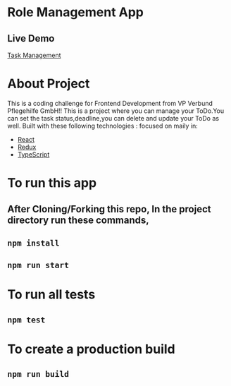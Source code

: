 # Role Management App

## Live Demo

[Task Management](https://mytodomanagement.netlify.app/)

# About Project

This is a coding challenge for Frontend Development from VP Verbund Pflegehilfe GmbH!!
This is a project where you can manage your ToDo.You can set the task status,deadline,you can delete and update your ToDo as well.
Built with these following technologies :
focused on maily in:
- [React](https://facebook.github.io/react/)
- [Redux](http://redux.js.org/)
- [TypeScript](https://www.typescriptlang.org/)

# To run this app

## After Cloning/Forking this repo, In the project directory run these commands,

## `npm install`

## `npm run start`

# To run all tests

## `npm test`

# To create a production build

## `npm run build`
